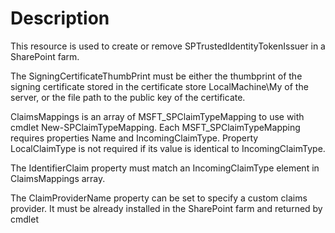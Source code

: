 # Description

This resource is used to create or remove SPTrustedIdentityTokenIssuer in a
SharePoint farm.

The SigningCertificateThumbPrint must be either the thumbprint of the signing
certificate stored in the certificate store LocalMachine\My of the server,
or the file path to the public key of the certificate.

ClaimsMappings is an array of MSFT_SPClaimTypeMapping to use with cmdlet
New-SPClaimTypeMapping. Each MSFT_SPClaimTypeMapping requires properties Name
and IncomingClaimType. Property LocalClaimType is not required if its value is
identical to IncomingClaimType.

The IdentifierClaim property must match an IncomingClaimType element in
ClaimsMappings array.

The ClaimProviderName property can be set to specify a custom claims provider.
It must be already installed in the SharePoint farm and returned by cmdlet
